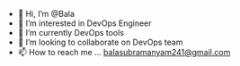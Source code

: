 - 👋 Hi, I’m @Bala      
- 👀 I’m interested in DevOps Engineer
- 🌱 I’m currently DevOps tools 
- 💞️ I’m looking to collaborate on DevOps team
- 📫 How to reach me ...
balasubramanyam241@gmail.com
<!---
sjbavayy241/sjbavayy241 is a ✨ special ✨ repository because its `README.md` (this file) appears on your GitHub profile.
You can click the Preview link to take a look at your changes.
--->
